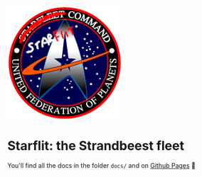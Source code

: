 ![](logo/Starflit256.png)

# Starflit: the Strandbeest fleet

You'll find all the docs in the folder `docs/` and on [Github Pages](https://lbo462.github.io/starflit/) 🚀
